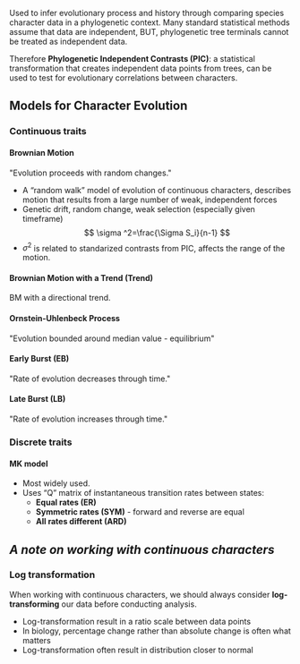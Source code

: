 Used to infer evolutionary process and history through comparing species character data in a phylogenetic context. Many standard statistical methods assume that data are independent, BUT, phylogenetic tree terminals cannot be treated as independent data.

Therefore **Phylogenetic Independent Contrasts (PIC)**: a statistical transformation that creates independent data points from trees, can be used to test for evolutionary correlations between characters.

## Models for Character Evolution

### Continuous traits

#### Brownian Motion

"Evolution proceeds with random changes."

- A “random walk” model of evolution of continuous characters, describes motion that results from a large number of weak, independent forces
- Genetic drift, random change, weak selection (especially given timeframe)
$$ \sigma ^2=\frac{\Sigma S_i}{n-1} $$
- $\sigma ^2$ is related to standarized contrasts from PIC, affects the range of the motion.

#### Brownian Motion with a Trend (Trend)

BM with a directional trend.

#### Ornstein-Uhlenbeck Process

"Evolution bounded around median value - equilibrium"

#### Early Burst (EB)

"Rate of evolution decreases through time."

#### Late Burst (LB)

"Rate of evolution increases through time."

### Discrete traits

#### MK model

- Most widely used.
- Uses “Q” matrix of instantaneous transition rates between states:
	- **Equal rates (ER)**
	- **Symmetric rates (SYM)** - forward and reverse are equal
	- **All rates different (ARD)**

## *A note on working with continuous characters*

### **Log transformation**

When working with continuous characters, we should always consider **log-transforming** our data before conducting analysis.

- Log-transformation result in a ratio scale between data points
- In biology, percentage change rather than absolute change is often what matters
- Log-transformation often result in distribution closer to normal
